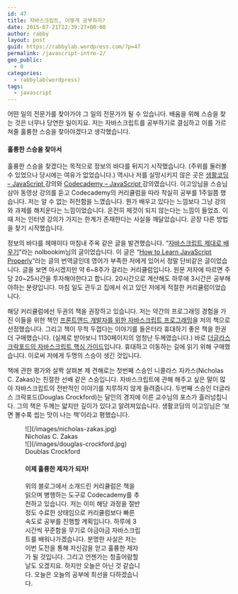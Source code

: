```yaml
---
id: 47
title: 자바스크립트, 어떻게 공부하지?
date: 2015-07-21T22:39:27+00:00
author: rabby
layout: post
guid: https://rabbylab.wordpress.com/?p=47
permalink: /javascript-intro-2/
geo_public:
  - 0
categories:
  - rabbylab(wordpress)
tags:
  - javascript
---
```

어떤 일의 전문가를 찾아가야 그 일의 전문가가 될 수 있습니다. 배움을 위해 스승을 찾는 것은 너무나 당연한 일이지요. 저는 자바스크립트를 공부하기로 결심하고 이를 가르쳐줄 훌륭한 스승을 찾아야겠다고 생각했습니다.

#### **훌륭한 스승을 찾아서**

훌륭한 스승을 찾겠다는 목적으로 정보의 바다를 뒤지기 시작했습니다. (주위를 둘러볼 수 있었으나 당시에는 여유가 없었습니다.) 역시나 저를 실망시키지 않은 곳은 <a href="https://opentutorials.org/course/743" target="_blank">생활코딩 &#8211; JavaScript </a>강의와 <a href="https://www.codecademy.com/en/tracks/javascript" target="_blank">Codecademy &#8211; JavaScript </a>강의였습니다. 이고잉님을 스승님 삼아 동영상 강의를 듣고 Codecademy의 커리큘럼을 따라 착실히 공부를 1주일쯤 했습니다. 저는 알 수 없는 허전함을 느꼈습니다. 뭔가 배우고 있다는 느낌보다 그냥 강의와 과제를 해치운다는 느낌이었습니다. 온전히 제것이 되지 않는다는 느낌이 들었죠. 이때 저는 인터넷 강의가 가지는 한계가 존재한다는 사실을 깨달았습니다. 곧장 다른 방법을 찾기 시작했습니다.

정보의 바다를 헤매이다 마침내 주옥 같은 글을 발견했습니다. &#8220;<a href="http://nolboo.kim/blog/2014/03/13/how-to-learn-javascript-properly/" target="_blank">자바스크립트 제대로 배우기</a>&#8220;라는 nolbookim님의 글이었습니다. 이 글은 &#8220;<a href="http://javascriptissexy.com/how-to-learn-javascript-properly/" target="_blank">How to Learn JavaScript Properly</a>&#8220;라는 글의 번역글인데 영어가 부족한 저에게 있어서 정말 단비같은 글이었습니다. 글을 보면 아시겠지만 약 6~8주가 걸리는 커리큘럼입니다. 원문 저자에 따르면 주당 20~25시간을 투자해야한다고 합니다. 20시간으로 계산해도 하루에 3시간은 공부해야하는 분량입니다. 마침 일도 관두고 집에서 쉬고 있던 저에게 적절한 커리큘럼이었습니다.

해당 커리큘럼에선 두권의 책을 권장하고 있습니다. 저는 약간의 프로그래밍 경험을 가진 이들을 위한 책인 <a href="http://www.insightbook.co.kr/post/5765" target="_blank">프론트엔드 개발자를 위한 자바스크립트 프로그래밍</a>을 저의 책으로 선정했습니다. 그리고 책이 무척 두껍다는 이야기를 들은터라 휴대하기 좋은 책을 한권 더 구매했습니다. (실제로 받아보니 1130페이지의 엄청난 두께였습니다.) 바로 <a href="http://www.hanbit.co.kr/book/look.html?isbn=978-89-7914-598-4" target="_blank">더글라스 크락포드의 자바스크립트 핵심 가이드</a>입니다. 휴대하고 이동하는 길에 읽기 위해 구매했습니다. 이로써 저에게 두명의 스승이 생긴 것입니다.

책에 관한 평가와 살짝 살펴본 제 견해로는 첫번째 스승인 니콜라스 자카스(Nicholas C. Zakas)는 친절한 선배 같은 스승입니다. 자바스크립트에 관해 해주고 싶은 말이 많아 자바스크립트의 전반적인 이야기를 지루하지 않게 들려줍니다. 두번째 스승인 더글라스 크락포드(Douglas Crockford)는 달인의 경지에 이른 교수님의 포스가 흘러넘칩니다. 그의 책은 두께는 얇지만 깊이가 있다고 알려져있습니다. 생활코딩의 이고잉님은 &#8216;보면 볼수록 씹는 맛이 나는 책&#8217;이라고 평했습니다.<figure id="attachment_55" style="width: 264px" class="wp-caption alignleft">

<div>
![](/images/nicholas-zakas.jpg)
<figcaption class="wp-caption-text">Nicholas C. Zakas</figcaption>
</div> 
<div>
![](/images/douglas-crockford.jpg)
<figcaption class="wp-caption-text">Doublas Crockford</figcaption>
</div>

#### **이제 훌륭한 제자가 되자!**

위의 블로그에서 소개드린 커리큘럼은 책을 읽으며 병행하는 도구로 Codecademy를 추천하고 있습니다. 저는 이미 해당 과정을 절반정도 수료한 상태임으로 커리큘럼보다 빠른 속도로 공부를 진행할 계획입니다. 하루에 3시간씩 꾸준함을 무기로 야금야금 자바스크립트를 배워나가겠습니다. 분명한 사실은 저는 이번 도전을 통해 자신감을 얻고 훌륭한 제자가 될 것입니다. 그리고 언젠가는 청출어람할 날도 오겠지요. 하지만 오늘은 아닌 것 같습니다. 오늘은 오늘의 공부에 최선을 다하겠습니다.